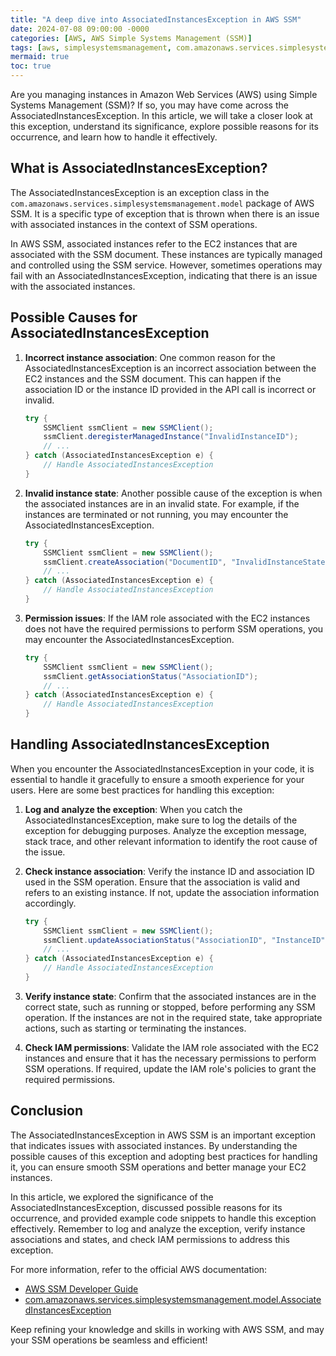 ```yaml
---
title: "A deep dive into AssociatedInstancesException in AWS SSM"
date: 2024-07-08 09:00:00 -0000
categories: [AWS, AWS Simple Systems Management (SSM)]
tags: [aws, simplesystemsmanagement, com.amazonaws.services.simplesystemsmanagement.model]
mermaid: true
toc: true
---
```



Are you managing instances in Amazon Web Services (AWS) using Simple Systems Management (SSM)? If so, you may have come across the AssociatedInstancesException. In this article, we will take a closer look at this exception, understand its significance, explore possible reasons for its occurrence, and learn how to handle it effectively.

## What is AssociatedInstancesException?

The AssociatedInstancesException is an exception class in the `com.amazonaws.services.simplesystemsmanagement.model` package of AWS SSM. It is a specific type of exception that is thrown when there is an issue with associated instances in the context of SSM operations.

In AWS SSM, associated instances refer to the EC2 instances that are associated with the SSM document. These instances are typically managed and controlled using the SSM service. However, sometimes operations may fail with an AssociatedInstancesException, indicating that there is an issue with the associated instances.

## Possible Causes for AssociatedInstancesException

1. **Incorrect instance association**: One common reason for the AssociatedInstancesException is an incorrect association between the EC2 instances and the SSM document. This can happen if the association ID or the instance ID provided in the API call is incorrect or invalid.

    ```java
    try {
        SSMClient ssmClient = new SSMClient();
        ssmClient.deregisterManagedInstance("InvalidInstanceID");
        // ...
    } catch (AssociatedInstancesException e) {
        // Handle AssociatedInstancesException
    }
    ```

2. **Invalid instance state**: Another possible cause of the exception is when the associated instances are in an invalid state. For example, if the instances are terminated or not running, you may encounter the AssociatedInstancesException.

    ```java
    try {
        SSMClient ssmClient = new SSMClient();
        ssmClient.createAssociation("DocumentID", "InvalidInstanceState");
        // ...
    } catch (AssociatedInstancesException e) {
        // Handle AssociatedInstancesException
    }
    ```

3. **Permission issues**: If the IAM role associated with the EC2 instances does not have the required permissions to perform SSM operations, you may encounter the AssociatedInstancesException.

    ```java
    try {
        SSMClient ssmClient = new SSMClient();
        ssmClient.getAssociationStatus("AssociationID");
        // ...
    } catch (AssociatedInstancesException e) {
        // Handle AssociatedInstancesException
    }
    ```

## Handling AssociatedInstancesException

When you encounter the AssociatedInstancesException in your code, it is essential to handle it gracefully to ensure a smooth experience for your users. Here are some best practices for handling this exception:

1. **Log and analyze the exception**: When you catch the AssociatedInstancesException, make sure to log the details of the exception for debugging purposes. Analyze the exception message, stack trace, and other relevant information to identify the root cause of the issue.

2. **Check instance association**: Verify the instance ID and association ID used in the SSM operation. Ensure that the association is valid and refers to an existing instance. If not, update the association information accordingly.

    ```java
    try {
        SSMClient ssmClient = new SSMClient();
        ssmClient.updateAssociationStatus("AssociationID", "InstanceID");
        // ...
    } catch (AssociatedInstancesException e) {
        // Handle AssociatedInstancesException
    }
    ```

3. **Verify instance state**: Confirm that the associated instances are in the correct state, such as running or stopped, before performing any SSM operation. If the instances are not in the required state, take appropriate actions, such as starting or terminating the instances.

4. **Check IAM permissions**: Validate the IAM role associated with the EC2 instances and ensure that it has the necessary permissions to perform SSM operations. If required, update the IAM role's policies to grant the required permissions.

## Conclusion

The AssociatedInstancesException in AWS SSM is an important exception that indicates issues with associated instances. By understanding the possible causes of this exception and adopting best practices for handling it, you can ensure smooth SSM operations and better manage your EC2 instances.

In this article, we explored the significance of the AssociatedInstancesException, discussed possible reasons for its occurrence, and provided example code snippets to handle this exception effectively. Remember to log and analyze the exception, verify instance associations and states, and check IAM permissions to address this exception.

For more information, refer to the official AWS documentation:
- [AWS SSM Developer Guide](https://docs.aws.amazon.com/systems-manager/latest/APIReference/Welcome.html)
- [com.amazonaws.services.simplesystemsmanagement.model.AssociatedInstancesException](https://docs.aws.amazon.com/AWSJavaSDK/latest/javadoc/com/amazonaws/services/simplesystemsmanagement/model/AssociatedInstancesException.html)

Keep refining your knowledge and skills in working with AWS SSM, and may your SSM operations be seamless and efficient!

